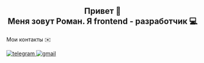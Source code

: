 <h2 align="center">Привет 👋  
<br>
Меня зовут Роман. Я frontend - разработчик 💻</h2>


Мои контакты ✉️

<a href="https://t.me/R0MANB0ND">
  <img src="https://img.shields.io/badge/telegram-blue?style=for-the-badge&logo=telegram&logoColor=white" alt="telegram"/>
</a>
<a href="rbondarev22@gmail.com">
  <img src="https://img.shields.io/badge/gmail-ff0000?style=for-the-badge&logo=gmail&logoColor=white" alt="gmail"/>
</a>




